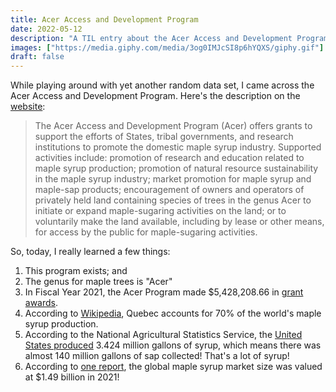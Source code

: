 ```yaml
---
title: Acer Access and Development Program
date: 2022-05-12
description: "A TIL entry about the Acer Access and Development Program"
images: ["https://media.giphy.com/media/3og0IMJcSI8p6hYQXS/giphy.gif"]
draft: false
---
```


While playing around with yet another random data set, I came across the Acer Access and Development Program. Here's the description on the [website](https://www.ams.usda.gov/services/grants/acer): 

> The Acer Access and Development Program (Acer) offers grants to support the efforts of States, tribal governments, and research institutions to promote the domestic maple syrup industry. Supported activities include: promotion of research and education related to maple syrup production; promotion of natural resource sustainability in the maple syrup industry; market promotion for maple syrup and maple-sap products; encouragement of owners and operators of privately held land containing species of trees in the genus Acer to initiate or expand maple-sugaring activities on the land; or to voluntarily make the land available, including by lease or other means, for access by the public for maple-sugaring activities.

So, today, I really learned a few things: 

1. This program exists; and 
2. The genus for maple trees is "Acer"
3. In Fiscal Year 2021, the Acer Program made $5,428,208.66 in [grant awards](https://www.ams.usda.gov/sites/default/files/media/AcerFY21DescriptionofFundedProjects.pdf).
4. According to [Wikipedia](https://en.wikipedia.org/wiki/Maple_syrup), Quebec accounts for 70% of the world's maple syrup production.
5. According to the National Agricultural Statistics Service, the [United States produced](https://downloads.usda.library.cornell.edu/usda-esmis/files/tm70mv177/w3764d11b/6q183r18c/crop0522.pdf) 3.424 million gallons of syrup, which means there was almost 140 million gallons of sap collected! That's a lot of syrup!
6. According to [one report](https://www.grandviewresearch.com/industry-analysis/maple-syrup-market-report), the global maple syrup market size was valued at $1.49 billion in 2021!